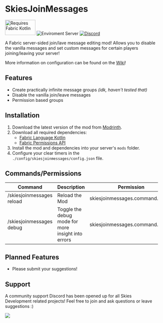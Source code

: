 # SkiesJoinMessages
<img width="100" height="50" src="https://i.imgur.com/c1DH9VL.png" alt="Requires Fabric Kotlin"/> <img src="https://img.shields.io/badge/Enviroment-Server-purple" alt="Enviroment Server"> <a href="https://discord.gg/invite/cgBww275Fg" rel="noopener nofollow ugc"><img src="https://img.shields.io/discord/1158447623989116980?color=blue&amp;logo=discord&amp;label=Discord" alt="Discord"></a>

A Fabric server-sided join/lave message editing mod! Allows you to disable the vanilla messages and set custom messages for certain players joining/leaving your server!

More information on configuration can be found on the [Wiki](https://github.com/PokeSkies/SkiesJoinMessages/wiki)!

## Features
- Create practically infinite message groups *(idk, haven't tested that)*
- Disable the vanilla join/leave messages
- Permission based groups

## Installation
1. Download the latest version of the mod from [Modrinth](https://modrinth.com/mod/SkiesJoinMessages).
2. Download all required dependencies:
    - [Fabric Language Kotlin](https://modrinth.com/mod/fabric-language-kotlin)
    - [Fabric Permissions API](https://github.com/PokeSkies/fabric-permissions-api)
3. Install the mod and dependencies into your server's `mods` folder.
4. Configure your clear timers in the `./config/skiesjoinmessages/config.json` file.

## Commands/Permissions
| Command                   | Description                                        | Permission                       |
|---------------------------|----------------------------------------------------|----------------------------------|
| /skiesjoinmessages reload | Reload the Mod                                     | skiesjoinmessages.command.reload |
| /skiesjoinmessages debug  | Toggle the debug mode for more insight into errors | skiesjoinmessages.command.debug  |

## Planned Features
- Please submit your suggestions!

## Support
A community support Discord has been opened up for all Skies Development related projects! Feel free to join and ask questions or leave suggestions :)

<a class="discord-widget" href="https://discord.gg/cgBww275Fg" title="Join us on Discord"><img src="https://discordapp.com/api/guilds/1158447623989116980/embed.png?style=banner2"></a>
